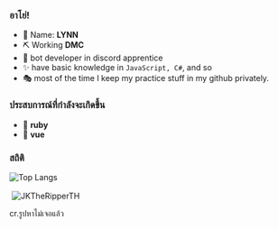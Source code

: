 ### อาโย่!
- 🍒 Name: **LYNN** 
- ⛏ Working  **DMC** 
- 🎨 bot developer in discord apprentice
- ✨ have basic knowledge in `JavaScript, C#`, and so
- 🎭 most of the time I keep my practice stuff in my github privately.

### ประสบการณ์ที่กำลังจะเกิดขึ้น
- 🔭 **ruby**
- 🍞 **vue**

### สถิติ
![Top Langs](https://github-readme-stats.vercel.app/api/top-langs/?username=JKTheRipperTH&layout=compact&show_icons=true&title_color=fff&icon_color=79ff97&text_color=white&bg_color=151515)

<p>&nbsp;<img align="center" src="https://github-readme-stats.vercel.app/api?username=JKTheRipperTH&show_icons=true&theme=white&locale=en" alt="JKTheRipperTH" /></p>

cr.รูปหาไม่เจอแล้ว
